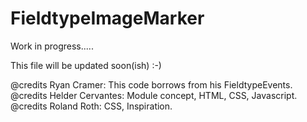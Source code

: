 # FieldtypeImageMarker

Work in progress.....

This file will be updated soon(ish) :-)

@credits Ryan Cramer: This code borrows from his FieldtypeEvents.
@credits Helder Cervantes: Module concept, HTML, CSS, Javascript.
@credits Roland Roth: CSS, Inspiration.

